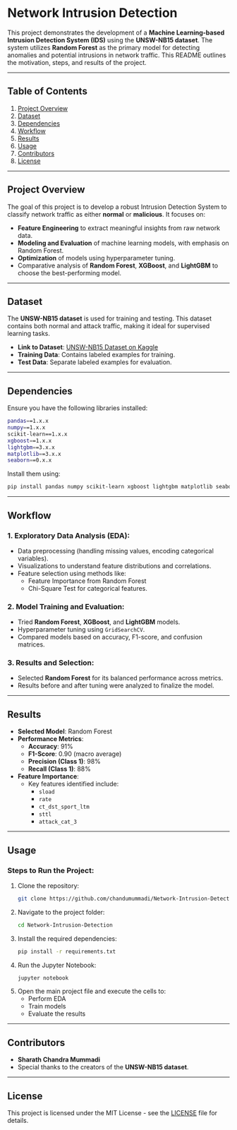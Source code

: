 # **Network Intrusion Detection**

This project demonstrates the development of a **Machine Learning-based Intrusion Detection System (IDS)** using the **UNSW-NB15 dataset**. The system utilizes **Random Forest** as the primary model for detecting anomalies and potential intrusions in network traffic. This README outlines the motivation, steps, and results of the project.

---

## **Table of Contents**
1. [Project Overview](#project-overview)
2. [Dataset](#dataset)
3. [Dependencies](#dependencies)
4. [Workflow](#workflow)
5. [Results](#results)
6. [Usage](#usage)
7. [Contributors](#contributors)
8. [License](#license)

---

## **Project Overview**
The goal of this project is to develop a robust Intrusion Detection System to classify network traffic as either **normal** or **malicious**. It focuses on:
- **Feature Engineering** to extract meaningful insights from raw network data.
- **Modeling and Evaluation** of machine learning models, with emphasis on Random Forest.
- **Optimization** of models using hyperparameter tuning.
- Comparative analysis of **Random Forest**, **XGBoost**, and **LightGBM** to choose the best-performing model.

---

## **Dataset**
The **UNSW-NB15 dataset** is used for training and testing. This dataset contains both normal and attack traffic, making it ideal for supervised learning tasks.

- **Link to Dataset**: [UNSW-NB15 Dataset on Kaggle](https://www.kaggle.com/datasets/mrwellsdavid/unsw-nb15)
- **Training Data**: Contains labeled examples for training.
- **Test Data**: Separate labeled examples for evaluation.

---

## **Dependencies**
Ensure you have the following libraries installed:

```bash
pandas==1.x.x
numpy==1.x.x
scikit-learn==1.x.x
xgboost==1.x.x
lightgbm==3.x.x
matplotlib==3.x.x
seaborn==0.x.x
```

Install them using:

```bash
pip install pandas numpy scikit-learn xgboost lightgbm matplotlib seaborn
```

---

## **Workflow**
### 1. **Exploratory Data Analysis (EDA):**
   - Data preprocessing (handling missing values, encoding categorical variables).
   - Visualizations to understand feature distributions and correlations.
   - Feature selection using methods like:
     - Feature Importance from Random Forest
     - Chi-Square Test for categorical features.

### 2. **Model Training and Evaluation:**
   - Tried **Random Forest**, **XGBoost**, and **LightGBM** models.
   - Hyperparameter tuning using `GridSearchCV`.
   - Compared models based on accuracy, F1-score, and confusion matrices.

### 3. **Results and Selection:**
   - Selected **Random Forest** for its balanced performance across metrics.
   - Results before and after tuning were analyzed to finalize the model.

---

## **Results**
- **Selected Model**: Random Forest
- **Performance Metrics**:
  - **Accuracy**: 91%
  - **F1-Score**: 0.90 (macro average)
  - **Precision (Class 1)**: 98%
  - **Recall (Class 1)**: 88%
- **Feature Importance**:
  - Key features identified include:
    - `sload`
    - `rate`
    - `ct_dst_sport_ltm`
    - `sttl`
    - `attack_cat_3`

---

## **Usage**
### **Steps to Run the Project:**

1. Clone the repository:
   ```bash
   git clone https://github.com/chandumummadi/Network-Intrusion-Detection.git
   ```
2. Navigate to the project folder:
   ```bash
   cd Network-Intrusion-Detection
   ```
3. Install the required dependencies:
   ```bash
   pip install -r requirements.txt
   ```
4. Run the Jupyter Notebook:
   ```bash
   jupyter notebook
   ```
5. Open the main project file and execute the cells to:
   - Perform EDA
   - Train models
   - Evaluate the results

---

## **Contributors**
- **Sharath Chandra Mummadi**
- Special thanks to the creators of the **UNSW-NB15 dataset**.

---

## **License**
This project is licensed under the MIT License - see the [LICENSE](LICENSE) file for details.

